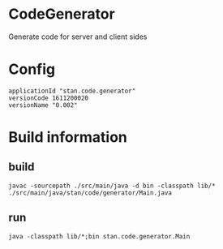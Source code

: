 # CodeGenerator
Generate code for server and client sides

# Config
	applicationId "stan.code.generator"
	versionCode 1611200020
	versionName "0.002"

# Build information
## build
```
javac -sourcepath ./src/main/java -d bin -classpath lib/* ./src/main/java/stan/code/generator/Main.java
```

## run
```
java -classpath lib/*;bin stan.code.generator.Main
```
